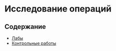 # Исследование операций

## Содержание

* [Лабы](./lab/README.md)
* [Контрольные работы](./control_work/README.md)
